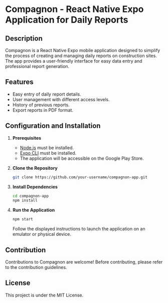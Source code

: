 # Compagnon - React Native Expo Application for Daily Reports

## Description

Compagnon is a React Native Expo mobile application designed to simplify the process of creating and managing daily reports on construction sites. The app provides a user-friendly interface for easy data entry and professional report generation.

## Features

- Easy entry of daily report details.
- User management with different access levels.
- History of previous reports.
- Export reports in PDF format.

## Configuration and Installation

1. **Prerequisites**
   - [Node.js](https://nodejs.org/) must be installed.
   - [Expo CLI](https://docs.expo.dev/get-started/installation/) must be installed.
   - The application will be accessible on the Google Play Store.

2. **Clone the Repository**
   ```bash
   git clone https://github.com/your-username/compagnon-app.git
   ```

3. **Install Dependencies**
   ```bash
   cd compagnon-app
   npm install
   ```

4. **Run the Application**
   ```bash
   npm start
   ```

   Follow the displayed instructions to launch the application on an emulator or physical device.

## Contribution

Contributions to Compagnon are welcome! Before contributing, please refer to the contribution guidelines.

## License

This project is under the MIT License.
